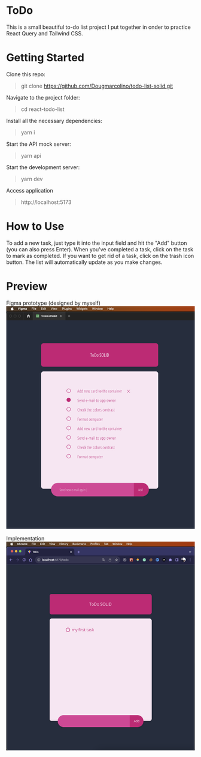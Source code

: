 # ToDo

This is a small beautiful to-do list project I put together in onder to practice React Query and Tailwind CSS.

# Getting Started

Clone this repo:

> git clone https://github.com/Dougmarcolino/todo-list-solid.git

Navigate to the project folder:

> cd react-todo-list

Install all the necessary dependencies:

> yarn i

Start the API mock server:

> yarn api

Start the development server:

> yarn dev

Access application

> http://localhost:5173

# How to Use

To add a new task, just type it into the input field and hit the "Add" button (you can also press Enter).
When you've completed a task, click on the task to mark as completed.
If you want to get rid of a task, click on the trash icon button.
The list will automatically update as you make changes.

# Preview

Figma prototype (designed by myself)
![Alt text](images/todo-list-figma.png?raw=true "Figma prototype")

Implementation
![Alt text](images/todo-list.png?raw=true "Implementation")
